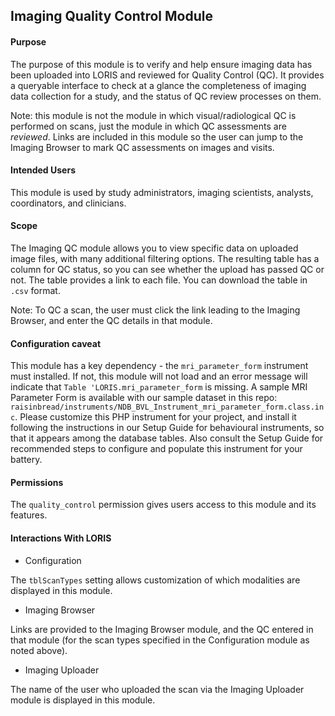 ## Imaging Quality Control Module

#### Purpose
The purpose of this module is to verify and help ensure imaging data has been uploaded into LORIS and reviewed for Quality Control (QC). It provides a queryable interface to check at a glance the completeness of imaging data collection for a study, and the status of QC review processes on them.  

Note: this module is not the module in which visual/radiological QC is performed on scans, just the module in which QC assessments are *reviewed*. Links are included in this module so the user can jump to the Imaging Browser to mark QC assessments on images and visits.

#### Intended Users
This module is used by study administrators, imaging scientists, analysts, coordinators, and clinicians.

#### Scope
The Imaging QC module allows you to view specific data on uploaded image files, with many additional filtering options. The resulting table has a column for QC status, so you can see whether the upload has passed QC or not. The table provides a link to each file. You can download the table in `.csv` format. 

Note: To QC a scan, the user must click the link leading to the Imaging Browser, and enter the QC details in that module.

#### Configuration caveat 

This module has a key dependency - the `mri_parameter_form` instrument must installed. 
If not, this module will not load and an error message will indicate that `Table 'LORIS.mri_parameter_form` is missing. 
A sample MRI Parameter Form is available with our sample dataset in this repo: `raisinbread/instruments/NDB_BVL_Instrument_mri_parameter_form.class.inc`.  Please customize this PHP instrument for your project, and install it following the instructions in our Setup Guide for behavioural instruments, so that it appears among the database tables. Also consult the Setup Guide for recommended steps to configure and populate this instrument for your battery. 

#### Permissions
The `quality_control` permission gives users access to this module and its features.

#### Interactions With LORIS

- Configuration

The `tblScanTypes` setting allows customization of which modalities are displayed in this module.

- Imaging Browser 

Links are provided to the Imaging Browser module, and the QC entered in that module (for the scan types specified in the Configuration module as noted above).

- Imaging Uploader 

The name of the user who uploaded the scan via the Imaging Uploader module is displayed in this module.

